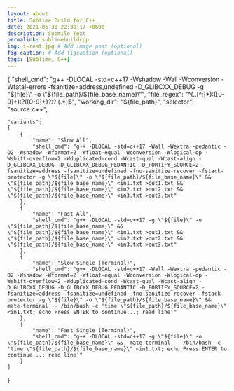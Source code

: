 ```yaml
---
layout: about
title: Sublime Build for C++
date: 2021-06-30 22:38:17 +0600
description: Submile Text
permalink: sublimebuildcpp
img: i-rest.jpg # Add image post (optional)
fig-caption: # Add figcaption (optional)
tags: [Sublime, C++]
---
```


{
	"shell_cmd": "g++ -DLOCAL -std=c++17 -Wshadow -Wall -Wconversion -Wfatal-errors -fsanitize=address,undefined -D_GLIBCXX_DEBUG -g \"${file}\" -o \"${file_path}/${file_base_name}\"",
	"file_regex": "^(..[^:]*):([0-9]+):?([0-9]+)?:? (.*)$",
	"working_dir": "${file_path}",
	"selector": "source.c++",

	"variants":
	[
		{
			"name": "Slow All",
			"shell_cmd": "g++ -DLOCAL -std=c++17 -Wall -Wextra -pedantic -O2 -Wshadow -Wformat=2 -Wfloat-equal -Wconversion -Wlogical-op -Wshift-overflow=2 -Wduplicated-cond -Wcast-qual -Wcast-align -D_GLIBCXX_DEBUG -D_GLIBCXX_DEBUG_PEDANTIC -D_FORTIFY_SOURCE=2 -fsanitize=address -fsanitize=undefined -fno-sanitize-recover -fstack-protector -g \"${file}\" -o \"${file_path}/${file_base_name}\" && \"${file_path}/${file_base_name}\" <in1.txt >out1.txt && \"${file_path}/${file_base_name}\" <in2.txt >out2.txt && \"${file_path}/${file_base_name}\" <in3.txt >out3.txt"
		},
		{
			"name": "Fast All",
			"shell_cmd": "g++ -DLOCAL -std=c++17 -g \"${file}\" -o \"${file_path}/${file_base_name}\" && \"${file_path}/${file_base_name}\" <in1.txt >out1.txt && \"${file_path}/${file_base_name}\" <in2.txt >out2.txt && \"${file_path}/${file_base_name}\" <in3.txt >out3.txt"
		},
		{
			"name": "Slow Single (Terminal)",
			"shell_cmd": "g++ -DLOCAL -std=c++17 -Wall -Wextra -pedantic -O2 -Wshadow -Wformat=2 -Wfloat-equal -Wconversion -Wlogical-op -Wshift-overflow=2 -Wduplicated-cond -Wcast-qual -Wcast-align -D_GLIBCXX_DEBUG -D_GLIBCXX_DEBUG_PEDANTIC -D_FORTIFY_SOURCE=2 -fsanitize=address -fsanitize=undefined -fno-sanitize-recover -fstack-protector -g \"${file}\" -o \"${file_path}/${file_base_name}\" &&  mate-terminal -- /bin/bash -c 'time \"${file_path}/${file_base_name}\" <in1.txt; echo Press ENTER to continue...; read line'"
		},
		{
			"name": "Fast Single (Terminal)",
			"shell_cmd": "g++ -DLOCAL -std=c++17 -g \"${file}\" -o \"${file_path}/${file_base_name}\" &&  mate-terminal -- /bin/bash -c 'time \"${file_path}/${file_base_name}\" <in1.txt; echo Press ENTER to continue...; read line'"
		}
	]
}
